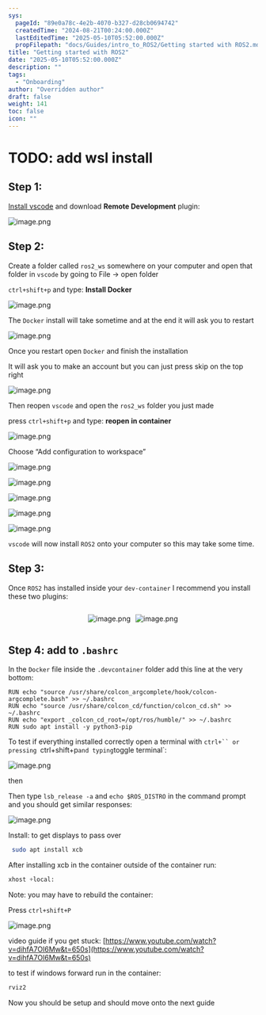 ```yaml
---
sys:
  pageId: "89e0a78c-4e2b-4070-b327-d28cb0694742"
  createdTime: "2024-08-21T00:24:00.000Z"
  lastEditedTime: "2025-05-10T05:52:00.000Z"
  propFilepath: "docs/Guides/intro_to_ROS2/Getting started with ROS2.md"
title: "Getting started with ROS2"
date: "2025-05-10T05:52:00.000Z"
description: ""
tags:
  - "Onboarding"
author: "Overridden author"
draft: false
weight: 141
toc: false
icon: ""
---
```


# TODO: add wsl install

## Step 1:

[Install vscode](https://code.visualstudio.com/download) and download **Remote Development** plugin:

![image.png](https://prod-files-secure.s3.us-west-2.amazonaws.com/d518164a-d88e-44d1-a4ee-3adb3bd8bce0/efb52993-1881-4a40-b95e-6f020334f022/image.png?X-Amz-Algorithm=AWS4-HMAC-SHA256&X-Amz-Content-Sha256=UNSIGNED-PAYLOAD&X-Amz-Credential=ASIAZI2LB466WKW2PNIE%2F20250710%2Fus-west-2%2Fs3%2Faws4_request&X-Amz-Date=20250710T161108Z&X-Amz-Expires=3600&X-Amz-Security-Token=IQoJb3JpZ2luX2VjELf%2F%2F%2F%2F%2F%2F%2F%2F%2F%2FwEaCXVzLXdlc3QtMiJHMEUCIQDrvKR3Cj6vPpLFku5xLK%2FiwxXsu50aeOFvLpSHxX2QrwIgOFZ1%2Bmj1taLXQ%2F5pj8aNbHrFp4jS8WTB%2FCCGkJlb91IqiAQIwP%2F%2F%2F%2F%2F%2F%2F%2F%2F%2FARAAGgw2Mzc0MjMxODM4MDUiDG1NUR3%2FrYfvODP14yrcA1Il27zyPSwVhlGYFxBbfZZeqmRzMopUF9aDoTi%2BGNxLG5F9b5VDLEcViyZ6EZx5jr4RQV0pDQ7KcodvCWRok9P30wGsMSp8fvrFoSZsYvwQ4FH1Nf0hSlsMtGM%2FUe0ucwSunaT0rF3mAS0NPHYVy5uq9eWMNLwCsBt8owrjjDy40qzJziWHoy668e0TK%2BHifM5Tr98AgRCtdRDGQk%2FCVC4950foqBh62uqYd%2FaRPlJdB1d7pWbU7lo7p4ZyGkBwblEnsQYPbbOLOc0PH6Za7b%2B0OzMvRmKJ9CRk11Px7rIbrEeqMGTq%2FCKvGdgi1PF8P8kZOhlgXHJ%2BurFWIJqQm9zWbkSWiDHCoY64Kn5M%2BhLLOdyIigNS%2BffjqesVq%2FPXIwRHRJzxOe2hO%2BIJbYimtGHzuNgBKGIYQATx2cKJs2UFCvRH6Kr%2BhtQRKJbIIAszr9%2BQg0RjCRzrAvWx275ATXA5Hby%2BMugp0Y1TryCC58hPXIcIPpErjriI8uaES3roMmULk%2FiI7%2Fb5EW%2F2OBVd3rBCCPs4FVtPT1dsP9BpZPuS%2BJvd8HmlwrTgMtRAaIbv%2BoULmLAsaZOwXZEcurH1D1r14IqgSrGwnuscjVqEs4L6vMR3Ilbf7tLOVLbbMO6nv8MGOqUBxzcI7Wpr5lbLaxW9tGhD4joPuH3XChM35ck4e88HGtKjkT5nZJZwJBjLty82PpCZa4TQ5iVrOF%2FuokRpFhZ2lqafWCwzUt953MtqjxYRgDlty0uuUP553j8I1on6BX5ryTk8aC8928CjE7v3WjkUKzE8M1q0jS7pnmIrZUYoEDPEXBTTg9AulyWAgk6fKU8fgETDAGdvEVLiME7%2FRoCro20%2BmSCC&X-Amz-Signature=7d35ab2e4e7d5eab007548fd635045bd6ec2c3b236ab27c291f2343398d0b276&X-Amz-SignedHeaders=host&x-amz-checksum-mode=ENABLED&x-id=GetObject)

## Step 2:

Create a folder called `ros2_ws` somewhere on your computer and open that folder in `vscode` by going to File → open folder 

`ctrl+shift+p` and type: **Install Docker**

![image.png](https://prod-files-secure.s3.us-west-2.amazonaws.com/d518164a-d88e-44d1-a4ee-3adb3bd8bce0/2269dc0e-1cd5-47ff-bceb-c04ad9b2eab0/image.png?X-Amz-Algorithm=AWS4-HMAC-SHA256&X-Amz-Content-Sha256=UNSIGNED-PAYLOAD&X-Amz-Credential=ASIAZI2LB466WKW2PNIE%2F20250710%2Fus-west-2%2Fs3%2Faws4_request&X-Amz-Date=20250710T161108Z&X-Amz-Expires=3600&X-Amz-Security-Token=IQoJb3JpZ2luX2VjELf%2F%2F%2F%2F%2F%2F%2F%2F%2F%2FwEaCXVzLXdlc3QtMiJHMEUCIQDrvKR3Cj6vPpLFku5xLK%2FiwxXsu50aeOFvLpSHxX2QrwIgOFZ1%2Bmj1taLXQ%2F5pj8aNbHrFp4jS8WTB%2FCCGkJlb91IqiAQIwP%2F%2F%2F%2F%2F%2F%2F%2F%2F%2FARAAGgw2Mzc0MjMxODM4MDUiDG1NUR3%2FrYfvODP14yrcA1Il27zyPSwVhlGYFxBbfZZeqmRzMopUF9aDoTi%2BGNxLG5F9b5VDLEcViyZ6EZx5jr4RQV0pDQ7KcodvCWRok9P30wGsMSp8fvrFoSZsYvwQ4FH1Nf0hSlsMtGM%2FUe0ucwSunaT0rF3mAS0NPHYVy5uq9eWMNLwCsBt8owrjjDy40qzJziWHoy668e0TK%2BHifM5Tr98AgRCtdRDGQk%2FCVC4950foqBh62uqYd%2FaRPlJdB1d7pWbU7lo7p4ZyGkBwblEnsQYPbbOLOc0PH6Za7b%2B0OzMvRmKJ9CRk11Px7rIbrEeqMGTq%2FCKvGdgi1PF8P8kZOhlgXHJ%2BurFWIJqQm9zWbkSWiDHCoY64Kn5M%2BhLLOdyIigNS%2BffjqesVq%2FPXIwRHRJzxOe2hO%2BIJbYimtGHzuNgBKGIYQATx2cKJs2UFCvRH6Kr%2BhtQRKJbIIAszr9%2BQg0RjCRzrAvWx275ATXA5Hby%2BMugp0Y1TryCC58hPXIcIPpErjriI8uaES3roMmULk%2FiI7%2Fb5EW%2F2OBVd3rBCCPs4FVtPT1dsP9BpZPuS%2BJvd8HmlwrTgMtRAaIbv%2BoULmLAsaZOwXZEcurH1D1r14IqgSrGwnuscjVqEs4L6vMR3Ilbf7tLOVLbbMO6nv8MGOqUBxzcI7Wpr5lbLaxW9tGhD4joPuH3XChM35ck4e88HGtKjkT5nZJZwJBjLty82PpCZa4TQ5iVrOF%2FuokRpFhZ2lqafWCwzUt953MtqjxYRgDlty0uuUP553j8I1on6BX5ryTk8aC8928CjE7v3WjkUKzE8M1q0jS7pnmIrZUYoEDPEXBTTg9AulyWAgk6fKU8fgETDAGdvEVLiME7%2FRoCro20%2BmSCC&X-Amz-Signature=4edbfb2b8158889a1fabbbc6187b357204af5ae752cbe6e501f6b6715435622e&X-Amz-SignedHeaders=host&x-amz-checksum-mode=ENABLED&x-id=GetObject)

The `Docker` install will take sometime and at the end it will ask you to restart

![image.png](https://prod-files-secure.s3.us-west-2.amazonaws.com/d518164a-d88e-44d1-a4ee-3adb3bd8bce0/ed233f78-be33-4b1f-b89c-9c346c0e961e/image.png?X-Amz-Algorithm=AWS4-HMAC-SHA256&X-Amz-Content-Sha256=UNSIGNED-PAYLOAD&X-Amz-Credential=ASIAZI2LB466WKW2PNIE%2F20250710%2Fus-west-2%2Fs3%2Faws4_request&X-Amz-Date=20250710T161108Z&X-Amz-Expires=3600&X-Amz-Security-Token=IQoJb3JpZ2luX2VjELf%2F%2F%2F%2F%2F%2F%2F%2F%2F%2FwEaCXVzLXdlc3QtMiJHMEUCIQDrvKR3Cj6vPpLFku5xLK%2FiwxXsu50aeOFvLpSHxX2QrwIgOFZ1%2Bmj1taLXQ%2F5pj8aNbHrFp4jS8WTB%2FCCGkJlb91IqiAQIwP%2F%2F%2F%2F%2F%2F%2F%2F%2F%2FARAAGgw2Mzc0MjMxODM4MDUiDG1NUR3%2FrYfvODP14yrcA1Il27zyPSwVhlGYFxBbfZZeqmRzMopUF9aDoTi%2BGNxLG5F9b5VDLEcViyZ6EZx5jr4RQV0pDQ7KcodvCWRok9P30wGsMSp8fvrFoSZsYvwQ4FH1Nf0hSlsMtGM%2FUe0ucwSunaT0rF3mAS0NPHYVy5uq9eWMNLwCsBt8owrjjDy40qzJziWHoy668e0TK%2BHifM5Tr98AgRCtdRDGQk%2FCVC4950foqBh62uqYd%2FaRPlJdB1d7pWbU7lo7p4ZyGkBwblEnsQYPbbOLOc0PH6Za7b%2B0OzMvRmKJ9CRk11Px7rIbrEeqMGTq%2FCKvGdgi1PF8P8kZOhlgXHJ%2BurFWIJqQm9zWbkSWiDHCoY64Kn5M%2BhLLOdyIigNS%2BffjqesVq%2FPXIwRHRJzxOe2hO%2BIJbYimtGHzuNgBKGIYQATx2cKJs2UFCvRH6Kr%2BhtQRKJbIIAszr9%2BQg0RjCRzrAvWx275ATXA5Hby%2BMugp0Y1TryCC58hPXIcIPpErjriI8uaES3roMmULk%2FiI7%2Fb5EW%2F2OBVd3rBCCPs4FVtPT1dsP9BpZPuS%2BJvd8HmlwrTgMtRAaIbv%2BoULmLAsaZOwXZEcurH1D1r14IqgSrGwnuscjVqEs4L6vMR3Ilbf7tLOVLbbMO6nv8MGOqUBxzcI7Wpr5lbLaxW9tGhD4joPuH3XChM35ck4e88HGtKjkT5nZJZwJBjLty82PpCZa4TQ5iVrOF%2FuokRpFhZ2lqafWCwzUt953MtqjxYRgDlty0uuUP553j8I1on6BX5ryTk8aC8928CjE7v3WjkUKzE8M1q0jS7pnmIrZUYoEDPEXBTTg9AulyWAgk6fKU8fgETDAGdvEVLiME7%2FRoCro20%2BmSCC&X-Amz-Signature=d7c55ba2481bf71c9ae912977d68dcfcb7040e63eb514752a2df836102721662&X-Amz-SignedHeaders=host&x-amz-checksum-mode=ENABLED&x-id=GetObject)

Once you restart open `Docker` and finish the installation

It will ask you to make an account but you can just press skip on the top right

![image.png](https://prod-files-secure.s3.us-west-2.amazonaws.com/d518164a-d88e-44d1-a4ee-3adb3bd8bce0/21010ad9-1659-4fd9-9f59-9932a09b2a3d/image.png?X-Amz-Algorithm=AWS4-HMAC-SHA256&X-Amz-Content-Sha256=UNSIGNED-PAYLOAD&X-Amz-Credential=ASIAZI2LB466WKW2PNIE%2F20250710%2Fus-west-2%2Fs3%2Faws4_request&X-Amz-Date=20250710T161108Z&X-Amz-Expires=3600&X-Amz-Security-Token=IQoJb3JpZ2luX2VjELf%2F%2F%2F%2F%2F%2F%2F%2F%2F%2FwEaCXVzLXdlc3QtMiJHMEUCIQDrvKR3Cj6vPpLFku5xLK%2FiwxXsu50aeOFvLpSHxX2QrwIgOFZ1%2Bmj1taLXQ%2F5pj8aNbHrFp4jS8WTB%2FCCGkJlb91IqiAQIwP%2F%2F%2F%2F%2F%2F%2F%2F%2F%2FARAAGgw2Mzc0MjMxODM4MDUiDG1NUR3%2FrYfvODP14yrcA1Il27zyPSwVhlGYFxBbfZZeqmRzMopUF9aDoTi%2BGNxLG5F9b5VDLEcViyZ6EZx5jr4RQV0pDQ7KcodvCWRok9P30wGsMSp8fvrFoSZsYvwQ4FH1Nf0hSlsMtGM%2FUe0ucwSunaT0rF3mAS0NPHYVy5uq9eWMNLwCsBt8owrjjDy40qzJziWHoy668e0TK%2BHifM5Tr98AgRCtdRDGQk%2FCVC4950foqBh62uqYd%2FaRPlJdB1d7pWbU7lo7p4ZyGkBwblEnsQYPbbOLOc0PH6Za7b%2B0OzMvRmKJ9CRk11Px7rIbrEeqMGTq%2FCKvGdgi1PF8P8kZOhlgXHJ%2BurFWIJqQm9zWbkSWiDHCoY64Kn5M%2BhLLOdyIigNS%2BffjqesVq%2FPXIwRHRJzxOe2hO%2BIJbYimtGHzuNgBKGIYQATx2cKJs2UFCvRH6Kr%2BhtQRKJbIIAszr9%2BQg0RjCRzrAvWx275ATXA5Hby%2BMugp0Y1TryCC58hPXIcIPpErjriI8uaES3roMmULk%2FiI7%2Fb5EW%2F2OBVd3rBCCPs4FVtPT1dsP9BpZPuS%2BJvd8HmlwrTgMtRAaIbv%2BoULmLAsaZOwXZEcurH1D1r14IqgSrGwnuscjVqEs4L6vMR3Ilbf7tLOVLbbMO6nv8MGOqUBxzcI7Wpr5lbLaxW9tGhD4joPuH3XChM35ck4e88HGtKjkT5nZJZwJBjLty82PpCZa4TQ5iVrOF%2FuokRpFhZ2lqafWCwzUt953MtqjxYRgDlty0uuUP553j8I1on6BX5ryTk8aC8928CjE7v3WjkUKzE8M1q0jS7pnmIrZUYoEDPEXBTTg9AulyWAgk6fKU8fgETDAGdvEVLiME7%2FRoCro20%2BmSCC&X-Amz-Signature=b367a9f0befad286cc7664eff95312c5b269a17a99b842b179dcef22cf2272a1&X-Amz-SignedHeaders=host&x-amz-checksum-mode=ENABLED&x-id=GetObject)

Then reopen `vscode` and open the `ros2_ws` folder you just made

press `ctrl+shift+p` and type: **reopen in container**

![image.png](https://prod-files-secure.s3.us-west-2.amazonaws.com/d518164a-d88e-44d1-a4ee-3adb3bd8bce0/4e93b8c2-41ad-488c-8095-c74205196118/image.png?X-Amz-Algorithm=AWS4-HMAC-SHA256&X-Amz-Content-Sha256=UNSIGNED-PAYLOAD&X-Amz-Credential=ASIAZI2LB466WKW2PNIE%2F20250710%2Fus-west-2%2Fs3%2Faws4_request&X-Amz-Date=20250710T161108Z&X-Amz-Expires=3600&X-Amz-Security-Token=IQoJb3JpZ2luX2VjELf%2F%2F%2F%2F%2F%2F%2F%2F%2F%2FwEaCXVzLXdlc3QtMiJHMEUCIQDrvKR3Cj6vPpLFku5xLK%2FiwxXsu50aeOFvLpSHxX2QrwIgOFZ1%2Bmj1taLXQ%2F5pj8aNbHrFp4jS8WTB%2FCCGkJlb91IqiAQIwP%2F%2F%2F%2F%2F%2F%2F%2F%2F%2FARAAGgw2Mzc0MjMxODM4MDUiDG1NUR3%2FrYfvODP14yrcA1Il27zyPSwVhlGYFxBbfZZeqmRzMopUF9aDoTi%2BGNxLG5F9b5VDLEcViyZ6EZx5jr4RQV0pDQ7KcodvCWRok9P30wGsMSp8fvrFoSZsYvwQ4FH1Nf0hSlsMtGM%2FUe0ucwSunaT0rF3mAS0NPHYVy5uq9eWMNLwCsBt8owrjjDy40qzJziWHoy668e0TK%2BHifM5Tr98AgRCtdRDGQk%2FCVC4950foqBh62uqYd%2FaRPlJdB1d7pWbU7lo7p4ZyGkBwblEnsQYPbbOLOc0PH6Za7b%2B0OzMvRmKJ9CRk11Px7rIbrEeqMGTq%2FCKvGdgi1PF8P8kZOhlgXHJ%2BurFWIJqQm9zWbkSWiDHCoY64Kn5M%2BhLLOdyIigNS%2BffjqesVq%2FPXIwRHRJzxOe2hO%2BIJbYimtGHzuNgBKGIYQATx2cKJs2UFCvRH6Kr%2BhtQRKJbIIAszr9%2BQg0RjCRzrAvWx275ATXA5Hby%2BMugp0Y1TryCC58hPXIcIPpErjriI8uaES3roMmULk%2FiI7%2Fb5EW%2F2OBVd3rBCCPs4FVtPT1dsP9BpZPuS%2BJvd8HmlwrTgMtRAaIbv%2BoULmLAsaZOwXZEcurH1D1r14IqgSrGwnuscjVqEs4L6vMR3Ilbf7tLOVLbbMO6nv8MGOqUBxzcI7Wpr5lbLaxW9tGhD4joPuH3XChM35ck4e88HGtKjkT5nZJZwJBjLty82PpCZa4TQ5iVrOF%2FuokRpFhZ2lqafWCwzUt953MtqjxYRgDlty0uuUP553j8I1on6BX5ryTk8aC8928CjE7v3WjkUKzE8M1q0jS7pnmIrZUYoEDPEXBTTg9AulyWAgk6fKU8fgETDAGdvEVLiME7%2FRoCro20%2BmSCC&X-Amz-Signature=82d363a4808e760dc6bbd62c6c8fb2edb8c4d8ce39ca1805e193b99ae481119c&X-Amz-SignedHeaders=host&x-amz-checksum-mode=ENABLED&x-id=GetObject)

Choose “Add configuration to workspace”

![image.png](https://prod-files-secure.s3.us-west-2.amazonaws.com/d518164a-d88e-44d1-a4ee-3adb3bd8bce0/9560b282-5060-4989-ba37-97e7b2c22476/image.png?X-Amz-Algorithm=AWS4-HMAC-SHA256&X-Amz-Content-Sha256=UNSIGNED-PAYLOAD&X-Amz-Credential=ASIAZI2LB466WKW2PNIE%2F20250710%2Fus-west-2%2Fs3%2Faws4_request&X-Amz-Date=20250710T161108Z&X-Amz-Expires=3600&X-Amz-Security-Token=IQoJb3JpZ2luX2VjELf%2F%2F%2F%2F%2F%2F%2F%2F%2F%2FwEaCXVzLXdlc3QtMiJHMEUCIQDrvKR3Cj6vPpLFku5xLK%2FiwxXsu50aeOFvLpSHxX2QrwIgOFZ1%2Bmj1taLXQ%2F5pj8aNbHrFp4jS8WTB%2FCCGkJlb91IqiAQIwP%2F%2F%2F%2F%2F%2F%2F%2F%2F%2FARAAGgw2Mzc0MjMxODM4MDUiDG1NUR3%2FrYfvODP14yrcA1Il27zyPSwVhlGYFxBbfZZeqmRzMopUF9aDoTi%2BGNxLG5F9b5VDLEcViyZ6EZx5jr4RQV0pDQ7KcodvCWRok9P30wGsMSp8fvrFoSZsYvwQ4FH1Nf0hSlsMtGM%2FUe0ucwSunaT0rF3mAS0NPHYVy5uq9eWMNLwCsBt8owrjjDy40qzJziWHoy668e0TK%2BHifM5Tr98AgRCtdRDGQk%2FCVC4950foqBh62uqYd%2FaRPlJdB1d7pWbU7lo7p4ZyGkBwblEnsQYPbbOLOc0PH6Za7b%2B0OzMvRmKJ9CRk11Px7rIbrEeqMGTq%2FCKvGdgi1PF8P8kZOhlgXHJ%2BurFWIJqQm9zWbkSWiDHCoY64Kn5M%2BhLLOdyIigNS%2BffjqesVq%2FPXIwRHRJzxOe2hO%2BIJbYimtGHzuNgBKGIYQATx2cKJs2UFCvRH6Kr%2BhtQRKJbIIAszr9%2BQg0RjCRzrAvWx275ATXA5Hby%2BMugp0Y1TryCC58hPXIcIPpErjriI8uaES3roMmULk%2FiI7%2Fb5EW%2F2OBVd3rBCCPs4FVtPT1dsP9BpZPuS%2BJvd8HmlwrTgMtRAaIbv%2BoULmLAsaZOwXZEcurH1D1r14IqgSrGwnuscjVqEs4L6vMR3Ilbf7tLOVLbbMO6nv8MGOqUBxzcI7Wpr5lbLaxW9tGhD4joPuH3XChM35ck4e88HGtKjkT5nZJZwJBjLty82PpCZa4TQ5iVrOF%2FuokRpFhZ2lqafWCwzUt953MtqjxYRgDlty0uuUP553j8I1on6BX5ryTk8aC8928CjE7v3WjkUKzE8M1q0jS7pnmIrZUYoEDPEXBTTg9AulyWAgk6fKU8fgETDAGdvEVLiME7%2FRoCro20%2BmSCC&X-Amz-Signature=a2c545e796417994ff39a520568a0c3a31d3bbb7b61f27599f63a534516fcfdf&X-Amz-SignedHeaders=host&x-amz-checksum-mode=ENABLED&x-id=GetObject)

![image.png](https://prod-files-secure.s3.us-west-2.amazonaws.com/d518164a-d88e-44d1-a4ee-3adb3bd8bce0/2ee63f81-886b-48e8-a553-dc6e5eac99e4/image.png?X-Amz-Algorithm=AWS4-HMAC-SHA256&X-Amz-Content-Sha256=UNSIGNED-PAYLOAD&X-Amz-Credential=ASIAZI2LB466WKW2PNIE%2F20250710%2Fus-west-2%2Fs3%2Faws4_request&X-Amz-Date=20250710T161108Z&X-Amz-Expires=3600&X-Amz-Security-Token=IQoJb3JpZ2luX2VjELf%2F%2F%2F%2F%2F%2F%2F%2F%2F%2FwEaCXVzLXdlc3QtMiJHMEUCIQDrvKR3Cj6vPpLFku5xLK%2FiwxXsu50aeOFvLpSHxX2QrwIgOFZ1%2Bmj1taLXQ%2F5pj8aNbHrFp4jS8WTB%2FCCGkJlb91IqiAQIwP%2F%2F%2F%2F%2F%2F%2F%2F%2F%2FARAAGgw2Mzc0MjMxODM4MDUiDG1NUR3%2FrYfvODP14yrcA1Il27zyPSwVhlGYFxBbfZZeqmRzMopUF9aDoTi%2BGNxLG5F9b5VDLEcViyZ6EZx5jr4RQV0pDQ7KcodvCWRok9P30wGsMSp8fvrFoSZsYvwQ4FH1Nf0hSlsMtGM%2FUe0ucwSunaT0rF3mAS0NPHYVy5uq9eWMNLwCsBt8owrjjDy40qzJziWHoy668e0TK%2BHifM5Tr98AgRCtdRDGQk%2FCVC4950foqBh62uqYd%2FaRPlJdB1d7pWbU7lo7p4ZyGkBwblEnsQYPbbOLOc0PH6Za7b%2B0OzMvRmKJ9CRk11Px7rIbrEeqMGTq%2FCKvGdgi1PF8P8kZOhlgXHJ%2BurFWIJqQm9zWbkSWiDHCoY64Kn5M%2BhLLOdyIigNS%2BffjqesVq%2FPXIwRHRJzxOe2hO%2BIJbYimtGHzuNgBKGIYQATx2cKJs2UFCvRH6Kr%2BhtQRKJbIIAszr9%2BQg0RjCRzrAvWx275ATXA5Hby%2BMugp0Y1TryCC58hPXIcIPpErjriI8uaES3roMmULk%2FiI7%2Fb5EW%2F2OBVd3rBCCPs4FVtPT1dsP9BpZPuS%2BJvd8HmlwrTgMtRAaIbv%2BoULmLAsaZOwXZEcurH1D1r14IqgSrGwnuscjVqEs4L6vMR3Ilbf7tLOVLbbMO6nv8MGOqUBxzcI7Wpr5lbLaxW9tGhD4joPuH3XChM35ck4e88HGtKjkT5nZJZwJBjLty82PpCZa4TQ5iVrOF%2FuokRpFhZ2lqafWCwzUt953MtqjxYRgDlty0uuUP553j8I1on6BX5ryTk8aC8928CjE7v3WjkUKzE8M1q0jS7pnmIrZUYoEDPEXBTTg9AulyWAgk6fKU8fgETDAGdvEVLiME7%2FRoCro20%2BmSCC&X-Amz-Signature=3f621ee10c2e1acb5b9d0b56ff89607a87da06ff08a1e30bdbb9c0fceb0c9cd0&X-Amz-SignedHeaders=host&x-amz-checksum-mode=ENABLED&x-id=GetObject)

![image.png](https://prod-files-secure.s3.us-west-2.amazonaws.com/d518164a-d88e-44d1-a4ee-3adb3bd8bce0/ae1580b2-b048-407e-aed9-b584224a7a04/image.png?X-Amz-Algorithm=AWS4-HMAC-SHA256&X-Amz-Content-Sha256=UNSIGNED-PAYLOAD&X-Amz-Credential=ASIAZI2LB466WKW2PNIE%2F20250710%2Fus-west-2%2Fs3%2Faws4_request&X-Amz-Date=20250710T161108Z&X-Amz-Expires=3600&X-Amz-Security-Token=IQoJb3JpZ2luX2VjELf%2F%2F%2F%2F%2F%2F%2F%2F%2F%2FwEaCXVzLXdlc3QtMiJHMEUCIQDrvKR3Cj6vPpLFku5xLK%2FiwxXsu50aeOFvLpSHxX2QrwIgOFZ1%2Bmj1taLXQ%2F5pj8aNbHrFp4jS8WTB%2FCCGkJlb91IqiAQIwP%2F%2F%2F%2F%2F%2F%2F%2F%2F%2FARAAGgw2Mzc0MjMxODM4MDUiDG1NUR3%2FrYfvODP14yrcA1Il27zyPSwVhlGYFxBbfZZeqmRzMopUF9aDoTi%2BGNxLG5F9b5VDLEcViyZ6EZx5jr4RQV0pDQ7KcodvCWRok9P30wGsMSp8fvrFoSZsYvwQ4FH1Nf0hSlsMtGM%2FUe0ucwSunaT0rF3mAS0NPHYVy5uq9eWMNLwCsBt8owrjjDy40qzJziWHoy668e0TK%2BHifM5Tr98AgRCtdRDGQk%2FCVC4950foqBh62uqYd%2FaRPlJdB1d7pWbU7lo7p4ZyGkBwblEnsQYPbbOLOc0PH6Za7b%2B0OzMvRmKJ9CRk11Px7rIbrEeqMGTq%2FCKvGdgi1PF8P8kZOhlgXHJ%2BurFWIJqQm9zWbkSWiDHCoY64Kn5M%2BhLLOdyIigNS%2BffjqesVq%2FPXIwRHRJzxOe2hO%2BIJbYimtGHzuNgBKGIYQATx2cKJs2UFCvRH6Kr%2BhtQRKJbIIAszr9%2BQg0RjCRzrAvWx275ATXA5Hby%2BMugp0Y1TryCC58hPXIcIPpErjriI8uaES3roMmULk%2FiI7%2Fb5EW%2F2OBVd3rBCCPs4FVtPT1dsP9BpZPuS%2BJvd8HmlwrTgMtRAaIbv%2BoULmLAsaZOwXZEcurH1D1r14IqgSrGwnuscjVqEs4L6vMR3Ilbf7tLOVLbbMO6nv8MGOqUBxzcI7Wpr5lbLaxW9tGhD4joPuH3XChM35ck4e88HGtKjkT5nZJZwJBjLty82PpCZa4TQ5iVrOF%2FuokRpFhZ2lqafWCwzUt953MtqjxYRgDlty0uuUP553j8I1on6BX5ryTk8aC8928CjE7v3WjkUKzE8M1q0jS7pnmIrZUYoEDPEXBTTg9AulyWAgk6fKU8fgETDAGdvEVLiME7%2FRoCro20%2BmSCC&X-Amz-Signature=6a4f42e29227f9ebbceea73ecaceed3bacd12bc615b535efd24d5cc73efbe08a&X-Amz-SignedHeaders=host&x-amz-checksum-mode=ENABLED&x-id=GetObject)

![image.png](https://prod-files-secure.s3.us-west-2.amazonaws.com/d518164a-d88e-44d1-a4ee-3adb3bd8bce0/53255b28-f75e-430f-b9e3-c0ac8577e42b/image.png?X-Amz-Algorithm=AWS4-HMAC-SHA256&X-Amz-Content-Sha256=UNSIGNED-PAYLOAD&X-Amz-Credential=ASIAZI2LB466WKW2PNIE%2F20250710%2Fus-west-2%2Fs3%2Faws4_request&X-Amz-Date=20250710T161108Z&X-Amz-Expires=3600&X-Amz-Security-Token=IQoJb3JpZ2luX2VjELf%2F%2F%2F%2F%2F%2F%2F%2F%2F%2FwEaCXVzLXdlc3QtMiJHMEUCIQDrvKR3Cj6vPpLFku5xLK%2FiwxXsu50aeOFvLpSHxX2QrwIgOFZ1%2Bmj1taLXQ%2F5pj8aNbHrFp4jS8WTB%2FCCGkJlb91IqiAQIwP%2F%2F%2F%2F%2F%2F%2F%2F%2F%2FARAAGgw2Mzc0MjMxODM4MDUiDG1NUR3%2FrYfvODP14yrcA1Il27zyPSwVhlGYFxBbfZZeqmRzMopUF9aDoTi%2BGNxLG5F9b5VDLEcViyZ6EZx5jr4RQV0pDQ7KcodvCWRok9P30wGsMSp8fvrFoSZsYvwQ4FH1Nf0hSlsMtGM%2FUe0ucwSunaT0rF3mAS0NPHYVy5uq9eWMNLwCsBt8owrjjDy40qzJziWHoy668e0TK%2BHifM5Tr98AgRCtdRDGQk%2FCVC4950foqBh62uqYd%2FaRPlJdB1d7pWbU7lo7p4ZyGkBwblEnsQYPbbOLOc0PH6Za7b%2B0OzMvRmKJ9CRk11Px7rIbrEeqMGTq%2FCKvGdgi1PF8P8kZOhlgXHJ%2BurFWIJqQm9zWbkSWiDHCoY64Kn5M%2BhLLOdyIigNS%2BffjqesVq%2FPXIwRHRJzxOe2hO%2BIJbYimtGHzuNgBKGIYQATx2cKJs2UFCvRH6Kr%2BhtQRKJbIIAszr9%2BQg0RjCRzrAvWx275ATXA5Hby%2BMugp0Y1TryCC58hPXIcIPpErjriI8uaES3roMmULk%2FiI7%2Fb5EW%2F2OBVd3rBCCPs4FVtPT1dsP9BpZPuS%2BJvd8HmlwrTgMtRAaIbv%2BoULmLAsaZOwXZEcurH1D1r14IqgSrGwnuscjVqEs4L6vMR3Ilbf7tLOVLbbMO6nv8MGOqUBxzcI7Wpr5lbLaxW9tGhD4joPuH3XChM35ck4e88HGtKjkT5nZJZwJBjLty82PpCZa4TQ5iVrOF%2FuokRpFhZ2lqafWCwzUt953MtqjxYRgDlty0uuUP553j8I1on6BX5ryTk8aC8928CjE7v3WjkUKzE8M1q0jS7pnmIrZUYoEDPEXBTTg9AulyWAgk6fKU8fgETDAGdvEVLiME7%2FRoCro20%2BmSCC&X-Amz-Signature=68bd3de8592f636e3a8fa8535ffd8af080db6c944e5b952908b8e671097ff0ee&X-Amz-SignedHeaders=host&x-amz-checksum-mode=ENABLED&x-id=GetObject)

![image.png](https://prod-files-secure.s3.us-west-2.amazonaws.com/d518164a-d88e-44d1-a4ee-3adb3bd8bce0/7c562767-5af9-4ffb-97d1-327bcdf4ee00/image.png?X-Amz-Algorithm=AWS4-HMAC-SHA256&X-Amz-Content-Sha256=UNSIGNED-PAYLOAD&X-Amz-Credential=ASIAZI2LB466WKW2PNIE%2F20250710%2Fus-west-2%2Fs3%2Faws4_request&X-Amz-Date=20250710T161108Z&X-Amz-Expires=3600&X-Amz-Security-Token=IQoJb3JpZ2luX2VjELf%2F%2F%2F%2F%2F%2F%2F%2F%2F%2FwEaCXVzLXdlc3QtMiJHMEUCIQDrvKR3Cj6vPpLFku5xLK%2FiwxXsu50aeOFvLpSHxX2QrwIgOFZ1%2Bmj1taLXQ%2F5pj8aNbHrFp4jS8WTB%2FCCGkJlb91IqiAQIwP%2F%2F%2F%2F%2F%2F%2F%2F%2F%2FARAAGgw2Mzc0MjMxODM4MDUiDG1NUR3%2FrYfvODP14yrcA1Il27zyPSwVhlGYFxBbfZZeqmRzMopUF9aDoTi%2BGNxLG5F9b5VDLEcViyZ6EZx5jr4RQV0pDQ7KcodvCWRok9P30wGsMSp8fvrFoSZsYvwQ4FH1Nf0hSlsMtGM%2FUe0ucwSunaT0rF3mAS0NPHYVy5uq9eWMNLwCsBt8owrjjDy40qzJziWHoy668e0TK%2BHifM5Tr98AgRCtdRDGQk%2FCVC4950foqBh62uqYd%2FaRPlJdB1d7pWbU7lo7p4ZyGkBwblEnsQYPbbOLOc0PH6Za7b%2B0OzMvRmKJ9CRk11Px7rIbrEeqMGTq%2FCKvGdgi1PF8P8kZOhlgXHJ%2BurFWIJqQm9zWbkSWiDHCoY64Kn5M%2BhLLOdyIigNS%2BffjqesVq%2FPXIwRHRJzxOe2hO%2BIJbYimtGHzuNgBKGIYQATx2cKJs2UFCvRH6Kr%2BhtQRKJbIIAszr9%2BQg0RjCRzrAvWx275ATXA5Hby%2BMugp0Y1TryCC58hPXIcIPpErjriI8uaES3roMmULk%2FiI7%2Fb5EW%2F2OBVd3rBCCPs4FVtPT1dsP9BpZPuS%2BJvd8HmlwrTgMtRAaIbv%2BoULmLAsaZOwXZEcurH1D1r14IqgSrGwnuscjVqEs4L6vMR3Ilbf7tLOVLbbMO6nv8MGOqUBxzcI7Wpr5lbLaxW9tGhD4joPuH3XChM35ck4e88HGtKjkT5nZJZwJBjLty82PpCZa4TQ5iVrOF%2FuokRpFhZ2lqafWCwzUt953MtqjxYRgDlty0uuUP553j8I1on6BX5ryTk8aC8928CjE7v3WjkUKzE8M1q0jS7pnmIrZUYoEDPEXBTTg9AulyWAgk6fKU8fgETDAGdvEVLiME7%2FRoCro20%2BmSCC&X-Amz-Signature=5282b7a09dcc59788a367003c1965e4e3a6443715bf8787f71b44fad2a20d68c&X-Amz-SignedHeaders=host&x-amz-checksum-mode=ENABLED&x-id=GetObject)

`vscode` will now install `ROS2` onto your computer so this may take some time.

## Step 3:

Once `ROS2` has installed inside your `dev-container` I recommend you install these two plugins:

<div style="display: flex;flex-direction: row; column-gap:10px; max-width: 630px;justify-content: center;">
<div>

![image.png](https://prod-files-secure.s3.us-west-2.amazonaws.com/d518164a-d88e-44d1-a4ee-3adb3bd8bce0/3fc3d550-5a54-4ba1-ba6b-faa01cdb7369/image.png?X-Amz-Algorithm=AWS4-HMAC-SHA256&X-Amz-Content-Sha256=UNSIGNED-PAYLOAD&X-Amz-Credential=ASIAZI2LB466VFWQM3TK%2F20250710%2Fus-west-2%2Fs3%2Faws4_request&X-Amz-Date=20250710T161109Z&X-Amz-Expires=3600&X-Amz-Security-Token=IQoJb3JpZ2luX2VjELf%2F%2F%2F%2F%2F%2F%2F%2F%2F%2FwEaCXVzLXdlc3QtMiJIMEYCIQDx9wzCyNjxITURxrcAS80JNKkXPY%2FDMcGK8giW5psryQIhANBzGgiB8MLwMrCNiWuHz4XgsOUK%2BkVipOSQHTuaZpUwKogECMD%2F%2F%2F%2F%2F%2F%2F%2F%2F%2FwEQABoMNjM3NDIzMTgzODA1IgwVOULRj%2FtKMDPV5fYq3APf2XYAKhjzXmjxPyrHo3EO0mk45nLgus%2FK%2BIiiLGvhd7P3zyhikdEM6mE0sEUKxH0oRO0NwyytEzooMttVtDL%2Fmy4hT4Vc7oG3QzCNYFJS2ON%2FCSYC0JMCfiY%2FR5mOMf8qINq9xwGKM7ZqbxWKc4t9RIsUceq5ysD8xVax%2BD%2BMWwcTefbS9DsdtgcJaqzsVwPzQiP7WPqRpmNZMXYqcssPuf%2BfDqgMU7e0zBQjsvV2sLReD7T3J3edplLTQoa6YWcZM7fJqf7eLHpwCLmeSqCcLMWbaXxdTt18K1DN8mGZrPy19Ks8m%2BWUBXwxGpAqBvq8a%2F8iIe24ccqT3zh%2FobAaS2zQKyGi4HgQ%2BMZe9KWDqM4O6AQ2KWC1dVnbbnDrk0MP7rBEzrmA0Bk2Ul04dJDlWJx5MIi7jeLMdUVcNcajuNUSDwxkTOxlTB66ugir0OLFnSqy%2FzHC0EK6IjsLK%2FxQvRgWQfLg8rPe07facD4gGlubhknwm8DtHf2RVrEGDXa3HAnKlxMryjnZmjzTCELAAS9bmFTsEAn9lXYrJLdNXgITVMhnA1b80GqsK%2FSK%2F1PCEilEzDPi37frSi7K4XzZB08LpmDTaZEdXGCyWiNOdHuJq88Ffa%2BFOKmAMTDSqL%2FDBjqkAYYdPb9uTY0Ozl0z03MxikfCXQhrz1Th4oGooM%2Bx73zKUYhK4VvxNruwhml9VbBpDpY51zMi8AkqR7JfwNBBRkxsExhkBj4aCMAao%2BR4AK%2BqkjgUimC%2FF0zBdrDv6L5hLbfjwYzL%2Fb2bHcsIQuVitEkFZk%2B0cGzkhovoRLNmwyUgXy31TW%2FfwlRoKKQ5VhsH7gSHHdUJpW8TkCaoe7o1lZly0Ryz&X-Amz-Signature=d7e7ea27f02a07b51056a0abd020f1825030496aaa44a7ec7e94b60d5e14570f&X-Amz-SignedHeaders=host&x-amz-checksum-mode=ENABLED&x-id=GetObject)

</div>
<div>

![image.png](https://prod-files-secure.s3.us-west-2.amazonaws.com/d518164a-d88e-44d1-a4ee-3adb3bd8bce0/d994cc66-13c2-4093-a5a3-f84cf4601a82/image.png?X-Amz-Algorithm=AWS4-HMAC-SHA256&X-Amz-Content-Sha256=UNSIGNED-PAYLOAD&X-Amz-Credential=ASIAZI2LB466XBT7PZ7R%2F20250710%2Fus-west-2%2Fs3%2Faws4_request&X-Amz-Date=20250710T161109Z&X-Amz-Expires=3600&X-Amz-Security-Token=IQoJb3JpZ2luX2VjELf%2F%2F%2F%2F%2F%2F%2F%2F%2F%2FwEaCXVzLXdlc3QtMiJHMEUCIEfhC8s0XPX6RdpsVLzR%2B2Ig3ZL518%2Byz1qPKvPg%2FEHgAiEAn%2B7tIzQsjSbJKxvgOD3GCyi2lqDZeDM%2BTHNEb6jSpzEqiAQIwP%2F%2F%2F%2F%2F%2F%2F%2F%2F%2FARAAGgw2Mzc0MjMxODM4MDUiDJfst7CUbUwTS%2Fo11CrcAx0xvazByBjTaQXKsRyqWXPk4MGH0%2FwRIVtsbgvlGWoMbnNkz10auPNSw0hkYaqDbsvT88HBINWksvPZUvypqmQjJiUaxvwP%2BufPc7yWoqaHEsWUu32EPDN1p7cs55aSARR8tQFK10PKVu68DJjGeZWHLPMA8J6kkUoMKpZnR4quYpZ%2Bsm7%2BeATS%2FqJSODS3U2gjWmRO4vIQbSk8%2BfwrJdsq0pWjocCTt5tL2wWZxj%2Fj3gK61h6TDvoOihxN%2FbdjnUx%2FcAnOO9NUOuSbDTTmEpptkOxES0CFOsFS9lMQRz91XaatcglHgR2y8AOa%2Ffti2gn6p2TeBgJ7OaIdpL%2F%2BfKpjXNRA2BruhfLjd%2Bmj%2FGphr3Qfiv2ZRRFoHC0HHQ3ZaBy6TJgJjBZL2YOlOnHaAD7CnNOaeo80XSRRuIhSFE%2FWuKbFxHzPHRb8NY1TaVr1bA8vnq64cPMyTm5ty8BV5c39rjl0PAIQc2RE2kJbC1Bw6fh7%2FrIKrdNkXvzaLHnQHZppOjXsuMZ7Gsa9p%2F5mIfBvyKcbUlvCxx0di%2BomUQZgz7dGnE5WY4U9n5WlioX2ZO1HsM4nHhmgLvcG63n1B2qc3KG5600ePL4%2FvkKgV%2BbJLMi7wpeeBxInpf4FMMaov8MGOqUBh%2FBwOk%2FrZK87V%2FmHQlGklL2W%2BcQKK2%2Ffa3y961suCc9fk%2Fz36LuLzD8WmoIWTSpq3dUZwhXlWM1k6kMkPUP8pNfICNp7lShdVllIBeGoOuptNvNoW8TXiT2kCJCyTjaK9cCXdxnqlBIpWhc4kI7QOviRTTW5MGsFzoT9qoIbHhAyf2TV3BTXJV4xEPEePMTImwVYyBuHtJxzCQ5oXUrq1JoOVDWH&X-Amz-Signature=c9299055ee7478a7803ae5aa8244bac8e452ea8552f0a7da66e63688f288046f&X-Amz-SignedHeaders=host&x-amz-checksum-mode=ENABLED&x-id=GetObject)

</div>
</div>

## Step 4: add to `.bashrc`

In the `Docker` file inside the `.devcontainer` folder add this line at the very bottom: 

```docker
RUN echo "source /usr/share/colcon_argcomplete/hook/colcon-argcomplete.bash" >> ~/.bashrc
RUN echo "source /usr/share/colcon_cd/function/colcon_cd.sh" >> ~/.bashrc
RUN echo "export _colcon_cd_root=/opt/ros/humble/" >> ~/.bashrc
RUN sudo apt install -y python3-pip 
```

To test if everything installed correctly open a terminal with `ctrl+`` or pressing `ctrl+shift+p` and typing `toggle terminal`:

![image.png](https://prod-files-secure.s3.us-west-2.amazonaws.com/d518164a-d88e-44d1-a4ee-3adb3bd8bce0/6a4943d8-b04e-4c02-9a58-775f3384d1a5/image.png?X-Amz-Algorithm=AWS4-HMAC-SHA256&X-Amz-Content-Sha256=UNSIGNED-PAYLOAD&X-Amz-Credential=ASIAZI2LB466WKW2PNIE%2F20250710%2Fus-west-2%2Fs3%2Faws4_request&X-Amz-Date=20250710T161108Z&X-Amz-Expires=3600&X-Amz-Security-Token=IQoJb3JpZ2luX2VjELf%2F%2F%2F%2F%2F%2F%2F%2F%2F%2FwEaCXVzLXdlc3QtMiJHMEUCIQDrvKR3Cj6vPpLFku5xLK%2FiwxXsu50aeOFvLpSHxX2QrwIgOFZ1%2Bmj1taLXQ%2F5pj8aNbHrFp4jS8WTB%2FCCGkJlb91IqiAQIwP%2F%2F%2F%2F%2F%2F%2F%2F%2F%2FARAAGgw2Mzc0MjMxODM4MDUiDG1NUR3%2FrYfvODP14yrcA1Il27zyPSwVhlGYFxBbfZZeqmRzMopUF9aDoTi%2BGNxLG5F9b5VDLEcViyZ6EZx5jr4RQV0pDQ7KcodvCWRok9P30wGsMSp8fvrFoSZsYvwQ4FH1Nf0hSlsMtGM%2FUe0ucwSunaT0rF3mAS0NPHYVy5uq9eWMNLwCsBt8owrjjDy40qzJziWHoy668e0TK%2BHifM5Tr98AgRCtdRDGQk%2FCVC4950foqBh62uqYd%2FaRPlJdB1d7pWbU7lo7p4ZyGkBwblEnsQYPbbOLOc0PH6Za7b%2B0OzMvRmKJ9CRk11Px7rIbrEeqMGTq%2FCKvGdgi1PF8P8kZOhlgXHJ%2BurFWIJqQm9zWbkSWiDHCoY64Kn5M%2BhLLOdyIigNS%2BffjqesVq%2FPXIwRHRJzxOe2hO%2BIJbYimtGHzuNgBKGIYQATx2cKJs2UFCvRH6Kr%2BhtQRKJbIIAszr9%2BQg0RjCRzrAvWx275ATXA5Hby%2BMugp0Y1TryCC58hPXIcIPpErjriI8uaES3roMmULk%2FiI7%2Fb5EW%2F2OBVd3rBCCPs4FVtPT1dsP9BpZPuS%2BJvd8HmlwrTgMtRAaIbv%2BoULmLAsaZOwXZEcurH1D1r14IqgSrGwnuscjVqEs4L6vMR3Ilbf7tLOVLbbMO6nv8MGOqUBxzcI7Wpr5lbLaxW9tGhD4joPuH3XChM35ck4e88HGtKjkT5nZJZwJBjLty82PpCZa4TQ5iVrOF%2FuokRpFhZ2lqafWCwzUt953MtqjxYRgDlty0uuUP553j8I1on6BX5ryTk8aC8928CjE7v3WjkUKzE8M1q0jS7pnmIrZUYoEDPEXBTTg9AulyWAgk6fKU8fgETDAGdvEVLiME7%2FRoCro20%2BmSCC&X-Amz-Signature=c722390d47c071b657d03bcd26cf6496337cb351d5a3592703e6488774f5536b&X-Amz-SignedHeaders=host&x-amz-checksum-mode=ENABLED&x-id=GetObject)

then 

Then type `lsb_release -a` and `echo $ROS_DISTRO` in the command prompt and you should get similar responses:

![image.png](https://prod-files-secure.s3.us-west-2.amazonaws.com/d518164a-d88e-44d1-a4ee-3adb3bd8bce0/3e635dec-a805-4e85-8b9e-d000e5b71a4e/image.png?X-Amz-Algorithm=AWS4-HMAC-SHA256&X-Amz-Content-Sha256=UNSIGNED-PAYLOAD&X-Amz-Credential=ASIAZI2LB466WKW2PNIE%2F20250710%2Fus-west-2%2Fs3%2Faws4_request&X-Amz-Date=20250710T161108Z&X-Amz-Expires=3600&X-Amz-Security-Token=IQoJb3JpZ2luX2VjELf%2F%2F%2F%2F%2F%2F%2F%2F%2F%2FwEaCXVzLXdlc3QtMiJHMEUCIQDrvKR3Cj6vPpLFku5xLK%2FiwxXsu50aeOFvLpSHxX2QrwIgOFZ1%2Bmj1taLXQ%2F5pj8aNbHrFp4jS8WTB%2FCCGkJlb91IqiAQIwP%2F%2F%2F%2F%2F%2F%2F%2F%2F%2FARAAGgw2Mzc0MjMxODM4MDUiDG1NUR3%2FrYfvODP14yrcA1Il27zyPSwVhlGYFxBbfZZeqmRzMopUF9aDoTi%2BGNxLG5F9b5VDLEcViyZ6EZx5jr4RQV0pDQ7KcodvCWRok9P30wGsMSp8fvrFoSZsYvwQ4FH1Nf0hSlsMtGM%2FUe0ucwSunaT0rF3mAS0NPHYVy5uq9eWMNLwCsBt8owrjjDy40qzJziWHoy668e0TK%2BHifM5Tr98AgRCtdRDGQk%2FCVC4950foqBh62uqYd%2FaRPlJdB1d7pWbU7lo7p4ZyGkBwblEnsQYPbbOLOc0PH6Za7b%2B0OzMvRmKJ9CRk11Px7rIbrEeqMGTq%2FCKvGdgi1PF8P8kZOhlgXHJ%2BurFWIJqQm9zWbkSWiDHCoY64Kn5M%2BhLLOdyIigNS%2BffjqesVq%2FPXIwRHRJzxOe2hO%2BIJbYimtGHzuNgBKGIYQATx2cKJs2UFCvRH6Kr%2BhtQRKJbIIAszr9%2BQg0RjCRzrAvWx275ATXA5Hby%2BMugp0Y1TryCC58hPXIcIPpErjriI8uaES3roMmULk%2FiI7%2Fb5EW%2F2OBVd3rBCCPs4FVtPT1dsP9BpZPuS%2BJvd8HmlwrTgMtRAaIbv%2BoULmLAsaZOwXZEcurH1D1r14IqgSrGwnuscjVqEs4L6vMR3Ilbf7tLOVLbbMO6nv8MGOqUBxzcI7Wpr5lbLaxW9tGhD4joPuH3XChM35ck4e88HGtKjkT5nZJZwJBjLty82PpCZa4TQ5iVrOF%2FuokRpFhZ2lqafWCwzUt953MtqjxYRgDlty0uuUP553j8I1on6BX5ryTk8aC8928CjE7v3WjkUKzE8M1q0jS7pnmIrZUYoEDPEXBTTg9AulyWAgk6fKU8fgETDAGdvEVLiME7%2FRoCro20%2BmSCC&X-Amz-Signature=1f4c1f00a09bd525ac8644ed0136b01004db696556ccb26ff0e0de9ffd879763&X-Amz-SignedHeaders=host&x-amz-checksum-mode=ENABLED&x-id=GetObject)

Install:  to get displays to pass over

```bash
 sudo apt install xcb
```

After installing xcb in the container outside of the container run:

```python
xhost +local:
```

Note: you may have to rebuild the container:

Press `ctrl+shift+P`

![image.png](https://prod-files-secure.s3.us-west-2.amazonaws.com/d518164a-d88e-44d1-a4ee-3adb3bd8bce0/6c2be660-2618-4c38-9c26-53554f7a0b7b/image.png?X-Amz-Algorithm=AWS4-HMAC-SHA256&X-Amz-Content-Sha256=UNSIGNED-PAYLOAD&X-Amz-Credential=ASIAZI2LB466WKW2PNIE%2F20250710%2Fus-west-2%2Fs3%2Faws4_request&X-Amz-Date=20250710T161108Z&X-Amz-Expires=3600&X-Amz-Security-Token=IQoJb3JpZ2luX2VjELf%2F%2F%2F%2F%2F%2F%2F%2F%2F%2FwEaCXVzLXdlc3QtMiJHMEUCIQDrvKR3Cj6vPpLFku5xLK%2FiwxXsu50aeOFvLpSHxX2QrwIgOFZ1%2Bmj1taLXQ%2F5pj8aNbHrFp4jS8WTB%2FCCGkJlb91IqiAQIwP%2F%2F%2F%2F%2F%2F%2F%2F%2F%2FARAAGgw2Mzc0MjMxODM4MDUiDG1NUR3%2FrYfvODP14yrcA1Il27zyPSwVhlGYFxBbfZZeqmRzMopUF9aDoTi%2BGNxLG5F9b5VDLEcViyZ6EZx5jr4RQV0pDQ7KcodvCWRok9P30wGsMSp8fvrFoSZsYvwQ4FH1Nf0hSlsMtGM%2FUe0ucwSunaT0rF3mAS0NPHYVy5uq9eWMNLwCsBt8owrjjDy40qzJziWHoy668e0TK%2BHifM5Tr98AgRCtdRDGQk%2FCVC4950foqBh62uqYd%2FaRPlJdB1d7pWbU7lo7p4ZyGkBwblEnsQYPbbOLOc0PH6Za7b%2B0OzMvRmKJ9CRk11Px7rIbrEeqMGTq%2FCKvGdgi1PF8P8kZOhlgXHJ%2BurFWIJqQm9zWbkSWiDHCoY64Kn5M%2BhLLOdyIigNS%2BffjqesVq%2FPXIwRHRJzxOe2hO%2BIJbYimtGHzuNgBKGIYQATx2cKJs2UFCvRH6Kr%2BhtQRKJbIIAszr9%2BQg0RjCRzrAvWx275ATXA5Hby%2BMugp0Y1TryCC58hPXIcIPpErjriI8uaES3roMmULk%2FiI7%2Fb5EW%2F2OBVd3rBCCPs4FVtPT1dsP9BpZPuS%2BJvd8HmlwrTgMtRAaIbv%2BoULmLAsaZOwXZEcurH1D1r14IqgSrGwnuscjVqEs4L6vMR3Ilbf7tLOVLbbMO6nv8MGOqUBxzcI7Wpr5lbLaxW9tGhD4joPuH3XChM35ck4e88HGtKjkT5nZJZwJBjLty82PpCZa4TQ5iVrOF%2FuokRpFhZ2lqafWCwzUt953MtqjxYRgDlty0uuUP553j8I1on6BX5ryTk8aC8928CjE7v3WjkUKzE8M1q0jS7pnmIrZUYoEDPEXBTTg9AulyWAgk6fKU8fgETDAGdvEVLiME7%2FRoCro20%2BmSCC&X-Amz-Signature=0cbef606e48301b1545a91350a99af49c37bc598469cdf48a97a22effbbbcab7&X-Amz-SignedHeaders=host&x-amz-checksum-mode=ENABLED&x-id=GetObject)

video guide if you get stuck: [https://www.youtube.com/watch?v=dihfA7Ol6Mw&t=650s](https://www.youtube.com/watch?v=dihfA7Ol6Mw&t=650s)

to test if windows forward run in the container:

```bash
rviz2
```

Now you should be setup and should move onto the next guide 
